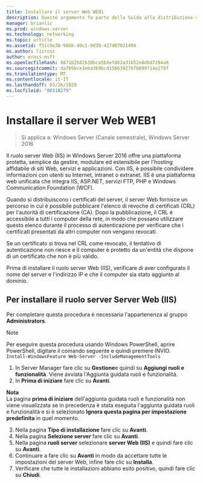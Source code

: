 ```yaml
---
title: Installare il server Web WEB1
description: Questo argomento fa parte della Guida alla distribuzione di un Server dei certificati per le distribuzioni Wireless e cablate 802.1 X
manager: brianlic
ms.prod: windows-server
ms.technology: networking
ms.topic: article
ms.assetid: f51c9e38-98bb-49c1-9d39-427d07021499
ms.author: lizross
author: eross-msft
ms.openlocfilehash: 8871b2b82b30bca5b4efd62a31b52e8dbd7284a9
ms.sourcegitcommit: da7b9bce1eba369bcd156639276f6899714e279f
ms.translationtype: MT
ms.contentlocale: it-IT
ms.lasthandoff: 03/26/2020
ms.locfileid: "80318279"
---
```

# <a name="install-the-web-server-web1"></a>Installare il server Web WEB1

>Si applica a: Windows Server (Canale semestrale), Windows Server 2016

Il ruolo server Web (IIS) in Windows Server 2016 offre una piattaforma protetta, semplice da gestire, modulare ed estensibile per l'hosting affidabile di siti Web, servizi e applicazioni. Con IIS, è possibile condividere informazioni con utenti su Internet, intranet o extranet. IIS è una piattaforma web unificata che integra IIS, ASP.NET, servizi FTP, PHP e Windows Communication Foundation (WCF).  

Quando si distribuiscono i certificati del server, il server Web fornisce un percorso in cui è possibile pubblicare l'elenco di revoche di certificati (CRL) per l'autorità di certificazione (CA). Dopo la pubblicazione, il CRL è accessibile a tutti i computer della rete, in modo che possano utilizzare questo elenco durante il processo di autenticazione per verificare che i certificati presentati da altri computer non vengano revocati.   

Se un certificato si trova nel CRL come revocato, il tentativo di autenticazione non riesce e il computer è protetto da un'entità che dispone di un certificato che non è più valido.  

Prima di installare il ruolo server Web (IIS), verificare di aver configurato il nome del server e l'indirizzo IP e che il computer sia stato aggiunto al dominio.  

## <a name="to-install-the-web-server-iis-server-role"></a>Per installare il ruolo server Server Web (IIS)  
Per completare questa procedura è necessaria l'appartenenza al gruppo **Administrators**.  

>[!NOTE]  
>Per eseguire questa procedura usando Windows PowerShell, aprire PowerShell, digitare il comando seguente e quindi premere INVIO.  
`Install-WindowsFeature Web-Server -IncludeManagementTools`  

1.  In Server Manager fare clic su **Gestione**e quindi su **Aggiungi ruoli e funzionalità**. Viene avviata l'Aggiunta guidata ruoli e funzionalità.  
2.  In **Prima di iniziare** fare clic su **Avanti**.  

**Nota**   
La pagina **prima di iniziare** dell'aggiunta guidata ruoli e funzionalità non viene visualizzata se in precedenza è stata eseguita l'aggiunta guidata ruoli e funzionalità e si è selezionato **Ignora questa pagina per impostazione predefinita** in quel momento.  

3. Nella pagina **Tipo di installazione** fare clic su **Avanti**.  
4. Nella pagina **Selezione server** fare clic su **Avanti**.  
5. Nella pagina **ruoli server** selezionare **server Web (IIS)** e quindi fare clic su **Avanti**.  
6. Continuare a fare clic su **Avanti** in modo da accettare tutte le impostazioni del server Web, infine fare clic su **Installa**.  
7. Verificare che tutte le installazioni abbiano esito positivo, quindi fare clic su **Chiudi**.
